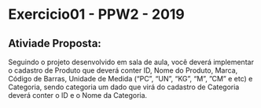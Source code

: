 # Exercicio01 - PPW2 - 2019

## Ativiade Proposta:

Seguindo o projeto desenvolvido em sala de aula, você deverá implementar o cadastro de Produto que deverá conter ID, Nome do Produto, Marca, Código de Barras, Unidade de Medida (“PC”, “UN”, “KG”, “M”, ”CM” e etc) e Categoria, sendo categoria um dado que virá do cadastro de Categoria deverá conter o ID e o Nome da Categoria.
